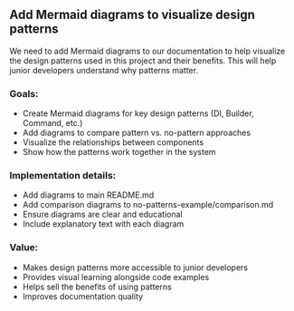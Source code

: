 ## Add Mermaid diagrams to visualize design patterns

We need to add Mermaid diagrams to our documentation to help visualize the design patterns used in this project and their benefits. This will help junior developers understand why patterns matter.

### Goals:
- Create Mermaid diagrams for key design patterns (DI, Builder, Command, etc.)
- Add diagrams to compare pattern vs. no-pattern approaches
- Visualize the relationships between components
- Show how the patterns work together in the system

### Implementation details:
- Add diagrams to main README.md
- Add comparison diagrams to no-patterns-example/comparison.md
- Ensure diagrams are clear and educational
- Include explanatory text with each diagram

### Value:
- Makes design patterns more accessible to junior developers
- Provides visual learning alongside code examples
- Helps sell the benefits of using patterns
- Improves documentation quality